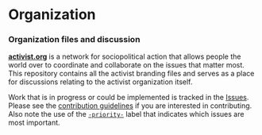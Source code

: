 # Organization

### Organization files and discussion

[**activist.org**](http://activist.org/) is a network for sociopolitical action that allows people the world over to coordinate and collaborate on the issues that matter most. This repository contains all the activist branding files and serves as a place for discussions relating to the activist organization itself.

Work that is in progress or could be implemented is tracked in the [Issues](https://github.com/activist-org/Organization/issues). Please see the [contribution guidelines](https://github.com/activist-org/Organization/blob/main/CONTRIBUTING.md) if you are interested in contributing. Also note the use of the [`-priority-`](https://github.com/activist-org/Organization/labels/-priority-) label that indicates which issues are most important.
